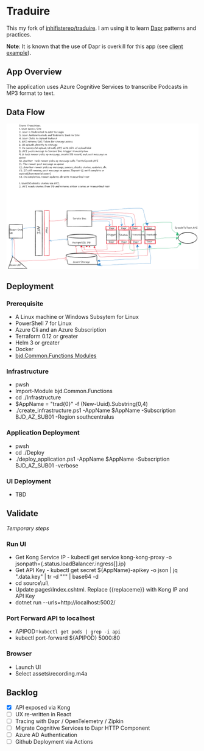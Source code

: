 # Traduire
This my fork of [inhifistereo/traduire](https://github.com/inhifistereo/traduire).  I am using it to learn [Dapr](https://dapr.io) patterns and practices. 

**Note**: It is known that the use of Dapr is overkill for this app (see [client example](./sample/cognitiveservices.test)). 

## App Overview 
The application uses Azure Cognitive Services to transcribe Podcasts in MP3 format to text.

## Data Flow
![Flow](./assets/flow_diagram.png)

## Deployment
### Prerequisite
* A Linux machine or Windows Subsytem for Linux 
* PowerShell 7 for Linux
* Azure Cli and an Azure Subscription
* Terraform 0.12 or greater
* Helm 3 or greater
* Docker 
* [bjd.Common.Functions Modules](https://github.com/briandenicola/PSScripts/packages/)

### Infrastructure 
* pwsh
* Import-Module bjd.Common.Functions
* cd ./Infrastructure
* $AppName = "trad{0}" -f (New-Uuid).Substring(0,4)
* ./create_infrastructure.ps1 -AppName $AppName -Subscription BJD_AZ_SUB01 -Region southcentralus

### Application Deployment 
* pwsh
* cd ./Deploy
* ./deploy_application.ps1 -AppName $AppName -Subscription BJD_AZ_SUB01 -verbose

### UI Deployment 
* TBD

## Validate 
_Temporary steps_
### Run UI
* Get Kong Service IP - kubectl get service kong-kong-proxy -o jsonpath={.status.loadBalancer.ingress[].ip}
* Get API Key  - kubectl get secret ${AppName}-apikey -o json | jq ".data.key" | tr -d "\"" | base64 -d
* cd source\ui\
* Update pages\Index.cshtml. Replace {{replaceme}} with Kong IP and API Key
* dotnet run --urls=http://localhost:5002/

### Port Forward API to localhost
* APIPOD=`kubectl get pods | grep -i api`
* kubectl port-forward ${APIPOD} 5000:80

### Browser 
* Launch UI
* Select assets\recording.m4a

## Backlog 
- [X] API exposed via Kong
- [ ] UX re-written in React 
- [ ] Tracing with Dapr / OpenTelemetry / Zipkin 
- [ ] Migrate Cognitive Services to Dapr HTTP Component
- [ ] Azure AD Authentication
- [ ] Github Deployment via Actions  